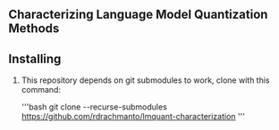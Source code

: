 ## Characterizing Language Model Quantization Methods


## Installing

1. This repository depends on git submodules to work, clone with this command:

    '''bash
    git clone --recurse-submodules https://github.com/rdrachmanto/lmquant-characterization
    '''

